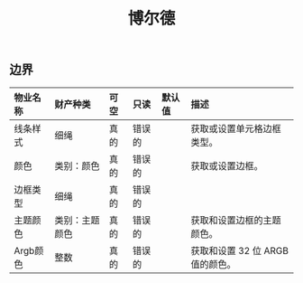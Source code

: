 ﻿---
title: 博尔德
second_title: Aspose.Cells Cloud Documen
type: docs
url: /zh/specification/model/border/
description: Aspose.Cells 云模型规范：边界。轻松处理 Excel 和其他电子表格文档，具有打开、生成、编辑、拆分、合并、比较和转换等功能
weight: 50
---
## **边界**

 

|物业名称|财产种类|可空|只读|默认值|描述|
|:- |:- |:- |:- |:- |:- |
|线条样式|细绳|真的|错误的||获取或设置单元格边框类型。|
|颜色|类别：颜色|真的|错误的||获取或设置边框。|
|边框类型|细绳|真的|错误的|||
|主题颜色|类别：主题颜色|真的|错误的||获取和设置边框的主题颜色。|
| Argb颜色|整数|真的|错误的||获取和设置 32 位 ARGB 值的颜色。|

